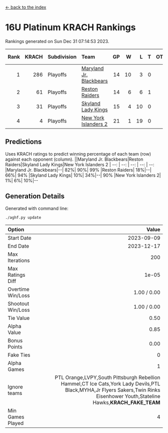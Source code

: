 [<- back to the index](readme.md)
# 16U Platinum KRACH Rankings
Rankings generated on Sun Dec 31 07:14:53 2023.

Rank|KRACH|Subdivision|Team|GP|W|L|T|OTW|OTL|SoS|Exp Wins|Win Diff
---:|---:|:---|:---|---:|---:|---:|---:|---:|---:|---:|---:|---:
1|286|Playoffs|[Maryland Jr. Blackbears](https://gamesheetstats.com/seasons/3663/teams/140848/schedule)|14|10|3|0|0|1|505|10.8|-0.0
2|61|Playoffs|[Reston Raiders](https://gamesheetstats.com/seasons/3663/teams/140850/schedule)|14|6|6|1|1|0|283|8.4|0.0
3|31|Playoffs|[Skyland Lady Kings](https://gamesheetstats.com/seasons/3663/teams/140849/schedule)|15|4|10|0|1|0|283|5.9|0.0
4|4|Playoffs|[New York Islanders 2](https://gamesheetstats.com/seasons/3663/teams/140851/schedule)|21|1|19|0|0|1|291|1.9|0.0

## Predictions
Uses KRACH ratings to predict winning percentage of each team (row) against each opponent (column).
||Maryland Jr. Blackbears|Reston Raiders|Skyland Lady Kings|New York Islanders 2
| --: | --: | --: | --: | --: 
|Maryland Jr. Blackbears|--| 82%| 90%| 99%
|Reston Raiders| 18%|--| 66%| 94%
|Skyland Lady Kings| 10%| 34%|--| 90%
|New York Islanders 2|  1%|  6%| 10%|--

## Generation Details

Generated with command line:
```
./aghf.py update
```

| Option | Value |
| :----- | ----: |
| Start Date | 2023-09-09 |
| End Date | 2023-12-17 |
| Max Iterations | 200 |
| Max Ratings Diff | 1e-05 |
| Overtime Win/Loss | 1.00 / 0.00 |
| Shootout Win/Loss | 1.00 / 0.00 |
| Tie Value | 0.50 |
| Alpha Value | 0.85 |
| Bonus Points | 0.00 |
| Fake Ties | 0 |
| Alpha Games | 1 |
| Ignore teams | PTL Orange,LVPY,South Pittsburgh Rebellion Hammel,CT Ice Cats,York Lady Devils,PTL Black,MYHA,Jr Flyers Sakers,Twin Rinks Eisenhower Youth,Stateline Hawks,__KRACH_FAKE_TEAM__ |
| Min Games Played | 4 |

